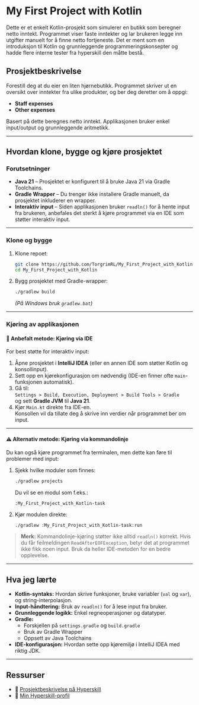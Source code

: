 # My First Project with Kotlin

Dette er et enkelt Kotlin-prosjekt som simulerer en butikk som beregner netto inntekt. Programmet viser faste inntekter og lar brukeren legge inn utgifter manuelt for å finne netto fortjeneste. Det er ment som en introduksjon til Kotlin og grunnleggende programmeringskonsepter og hadde flere interne tester fra hyperskill den måtte bestå.

## Prosjektbeskrivelse

Forestill deg at du eier en liten hjørnebutikk. Programmet skriver ut en oversikt over inntekter fra ulike produkter, og ber deg deretter om å oppgi:

- **Staff expenses**  
- **Other expenses**

Basert på dette beregnes netto inntekt. Applikasjonen bruker enkel input/output og grunnleggende aritmetikk.

---

## Hvordan klone, bygge og kjøre prosjektet

### Forutsetninger

- **Java 21** – Prosjektet er konfigurert til å bruke Java 21 via Gradle Toolchains.
- **Gradle Wrapper** – Du trenger ikke installere Gradle manuelt, da prosjektet inkluderer en wrapper.
- **Interaktiv input** – Siden applikasjonen bruker `readln()` for å hente input fra brukeren, anbefales det sterkt å kjøre programmet via en IDE som støtter interaktiv input.

---

### Klone og bygge

1. Klone repoet:

    ```bash
    git clone https://github.com/TorgrimRL/My_First_Project_with_Kotlin.git
    cd My_First_Project_with_Kotlin
    ```

2. Bygg prosjektet med Gradle-wrapper:

    ```bash
    ./gradlew build
    ```
    *(På Windows bruk `gradlew.bat`)*

---

### Kjøring av applikasjonen

#### 🔹 Anbefalt metode: Kjøring via IDE

For best støtte for interaktiv input:

1. Åpne prosjektet i **IntelliJ IDEA** (eller en annen IDE som støtter Kotlin og konsollinput).
2. Sett opp en kjørekonfigurasjon om nødvendig (IDE-en finner ofte `main`-funksjonen automatisk).
3. Gå til:  
   `Settings > Build, Execution, Deployment > Build Tools > Gradle`  
   og sett **Gradle JVM** til **Java 21**.
4. Kjør `Main.kt` direkte fra IDE-en.  
   Konsollen vil da tillate deg å skrive inn verdier når programmet ber om input.

---

#### ⚠️ Alternativ metode: Kjøring via kommandolinje

Du kan også kjøre programmet fra terminalen, men dette kan føre til problemer med input:

1. Sjekk hvilke moduler som finnes:

    ```bash
    ./gradlew projects
    ```

    Du vil se en modul som f.eks.:

    ```
    :My_First_Project_with_Kotlin-task
    ```

2. Kjør modulen direkte:

    ```bash
    ./gradlew :My_First_Project_with_Kotlin-task:run
    ```

> **Merk:** Kommandolinje-kjøring støtter ikke alltid `readln()` korrekt. Hvis du får feilmeldingen `ReadAfterEOFException`, betyr det at programmet ikke fikk noen input. Bruk da heller IDE-metoden for en bedre opplevelse.

---

## Hva jeg lærte

- **Kotlin-syntaks:** Hvordan skrive funksjoner, bruke variabler (`val` og `var`), og string-interpolasjon.
- **Input-håndtering:** Bruk av `readln()` for å lese input fra bruker.
- **Grunnleggende logikk:** Enkel regneoperasjoner og datatyper.
- **Gradle:**
  - Forskjellen på `settings.gradle` og `build.gradle`
  - Bruk av Gradle Wrapper
  - Oppsett av Java Toolchains
- **IDE-konfigurasjon:** Hvordan sette opp kjøremiljø i IntelliJ IDEA med riktig JDK.

---

## Ressurser

- 🔗 [Prosjektbeskrivelse på Hyperskill](https://hyperskill.org/projects/501)
- 👤 [Min Hyperskill-profil](https://hyperskill.org/profile/619357970)
